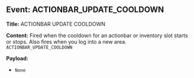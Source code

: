 ## Event: ACTIONBAR_UPDATE_COOLDOWN

**Title:** ACTIONBAR UPDATE COOLDOWN

**Content:**
Fired when the cooldown for an actionbar or inventory slot starts or stops. Also fires when you log into a new area.
`ACTIONBAR_UPDATE_COOLDOWN`

**Payload:**
- `None`